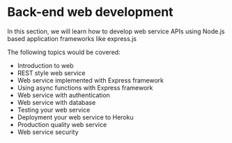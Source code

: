 # Back-end web development

In this section, we will learn how to develop web service APIs using Node.js based application frameworks like express.js

The following topics would be covered:

* Introduction to web
* REST style web service
* Web service implemented with Express framework
* Using async functions with Express framework
* Web service with authentication
* Web service with database
* Testing your web service
* Deployment your web service to Heroku
* Production quality web service
* Web service security

